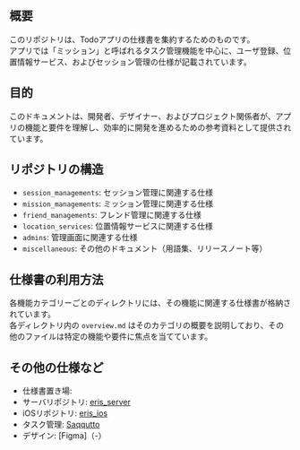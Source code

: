 ## 概要
このリポジトリは、Todoアプリの仕様書を集約するためのものです。  
アプリでは「ミッション」と呼ばれるタスク管理機能を中心に、ユーザ登録、位置情報サービス、およびセッション管理の仕様が記載されています。

## 目的
このドキュメントは、開発者、デザイナー、およびプロジェクト関係者が、アプリの機能と要件を理解し、効率的に開発を進めるための参考資料として提供されています。

## リポジトリの構造
- `session_managements`: セッション管理に関連する仕様
- `mission_managements`: ミッション管理に関連する仕様
- `friend_managements`: フレンド管理に関連する仕様
- `location_services`: 位置情報サービスに関連する仕様
- `admins`: 管理画面に関連する仕様
- `miscellaneous`: その他のドキュメント（用語集、リリースノート等）

## 仕様書の利用方法
各機能カテゴリーごとのディレクトリには、その機能に関連する仕様書が格納されています。  
各ディレクトリ内の `overview.md` はそのカテゴリの概要を説明しており、その他のファイルは特定の機能や要件に焦点を当てています。

## その他の仕様など
- 仕様書置き場: []()
- サーバリポジトリ: [eris_server](https://github.com/eBoreas/eris_server)
- iOSリポジトリ: [eris_ios](https://github.com/eBoreas/eris_ios)
- タスク管理: [Saqqutto](https://app.saqqutto.com/apps/board)
- デザイン: [Figma]（-）
